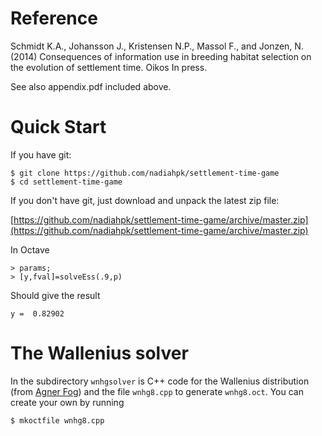 # Reference

Schmidt K.A., Johansson J., Kristensen N.P., Massol F., and Jonzen, N.  (2014) Consequences of information use in breeding habitat selection on the evolution of settlement time. Oikos In press.

See also appendix.pdf included above.


# Quick Start

If you have git:

    $ git clone https://github.com/nadiahpk/settlement-time-game
    $ cd settlement-time-game

If you don't have git, just download and unpack the latest zip file:

[https://github.com/nadiahpk/settlement-time-game/archive/master.zip](https://github.com/nadiahpk/settlement-time-game/archive/master.zip)

In Octave

    > params;
    > [y,fval]=solveEss(.9,p)

Should give the result

    y =  0.82902


# The Wallenius solver

In the subdirectory ```wnhgsolver``` is C++ code for the Wallenius
distribution (from [Agner Fog](http://www.agner.org)) and the file
```wnhg8.cpp``` to generate ```wnhg8.oct```. You can create your
own by running

    $ mkoctfile wnhg8.cpp


